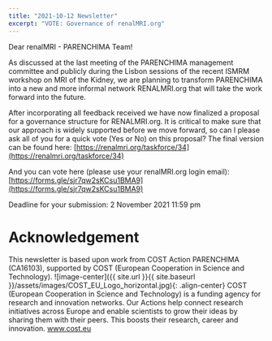 ```yaml
---
title: "2021-10-12 Newsletter"
excerpt: "VOTE: Governance of renalMRI.org"
---
```


Dear renalMRI - PARENCHIMA Team!

As discussed at the last meeting of the PARENCHIMA management committee and publicly during the Lisbon sessions of the recent ISMRM workshop on MRI of the Kidney, we are planning to transform PARENCHIMA into a new and more informal network RENALMRI.org that will take the work forward into the future.

After incorporating all feedback received we have now finalized a proposal for a governance structure for RENALMRI.org. It is critical to make sure that our approach is widely supported before we move forward, so can I please ask all of you for a quick vote (Yes or No) on this proposal? The final version can be found here:
[https://renalmri.org/taskforce/34](https://renalmri.org/taskforce/34)

And you can vote here (please use your renalMRI.org login email):
[https://forms.gle/sjr7qw2sKCsu1BMA9](https://forms.gle/sjr7qw2sKCsu1BMA9)

Deadline for your submission: 2 November 2021 11:59 pm

# Acknowledgement
This newsletter is based upon work from COST Action PARENCHIMA (CA16103), supported by COST (European Cooperation in Science and Technology). 
![image-center]({{ site.url }}{{ site.baseurl }}/assets/images/COST_EU_Logo_horizontal.jpg){: .align-center}
COST (European Cooperation in Science and Technology) is a funding agency for research and innovation networks. Our Actions help connect research initiatives across Europe and enable scientists to grow their ideas by sharing them with their peers. This boosts their research, career and innovation. www.cost.eu
